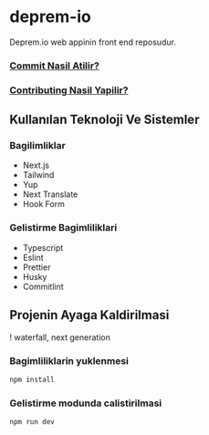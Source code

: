 # deprem-io

Deprem.io web appinin front end reposudur.

### [Commit Nasil Atilir?](https://github.com/acikkaynak/deprem-io/blob/main/COMMIT.md)

### [Contributing Nasil Yapilir?](https://github.com/acikkaynak/deprem-io/blob/main/CONTRIBUTING.md)

## Kullanılan Teknoloji Ve Sistemler

### Bagilimliklar

- Next.js
- Tailwind
- Yup
- Next Translate
- Hook Form

### Gelistirme Bagimliliklari

- Typescript
- Eslint
- Prettier
- Husky
- Commitlint

## Projenin Ayaga Kaldirilmasi

! waterfall, next generation

### Bagimliliklarin yuklenmesi

```sh
npm install
```

### Gelistirme modunda calistirilmasi

```sh
npm run dev
```
